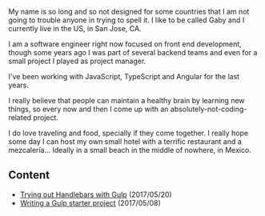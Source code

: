 My name is so long and so not designed for some countries that I am not going to trouble anyone in trying to spell it. I like to be called Gaby and I currently live in the US, in San Jose, CA.

I am a software engineer right now focused on front end development, though some years ago I was part of several backend teams and even for a small project I played as project manager.

I've been working with JavaScript, TypeScript and Angular for the last years.

I really believe that people can maintain a healthy brain by learning new things, so every now and then I come up with an absolutely-not-coding-related project.

I do love traveling and food, specially if they come together. I really hope some day I can host my own small hotel with a terrific restaurant and a mezcalería... Ideally in a small beach in the middle of nowhere, in Mexico.
 

## Content

* [ Trying out Handlebars with Gulp](posts/handlebars.md) (2017/05/20)
* [ Writing a Gulp starter project](posts/gulp.md) (2017/05/08)
 